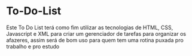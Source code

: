 # To-Do-List
Este To Do List terá como fim utilizar as tecnologias de HTML, CSS, Javascript e XML para criar um gerenciador de tarefas para organizar os afazeres, assim será de bom uso para quem tem uma rotina puxada pro trabalho e pro estudo
